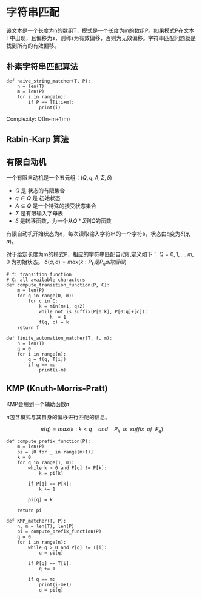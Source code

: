# 字符串匹配

设文本是一个长度为n的数组T，模式是一个长度为m的数组P。如果模式P在文本T中出现，且偏移为s，则称s为有效偏移，否则为无效偏移。字符串匹配问题就是找到所有的有效偏移。

## 朴素字符串匹配算法

```
def naive_string_matcher(T, P):
    n = len(T)
    m = len(P)
    for i in range(n):
        if P == T[i:i+m]:
            print(i) 
```

Complexity: O((n-m+1)m)

## Rabin-Karp 算法


## 有限自动机
一个有限自动机是一个五元组：$(Q, q, A, \Sigma, \delta)$
- $Q$ 是 状态的有限集合
- $q\in Q$ 是 初始状态
- $A\subseteq Q$ 是一个特殊的接受状态集合
- $\Sigma$ 是有限输入字母表
- $\delta$ 是转移函数，为一个从$Q*\Sigma$到$Q$的函数

有限自动机开始状态为q，每次读取输入字符串的一个字符a，状态由q变为$\delta(q,a)$。

对于给定长度为m的模式P，相应的字符串匹配自动机定义如下：
$Q = {0, 1, ..., m}$, 0 为初始状态。
$\delta(q, a)= max{(k: P_k是P_qa的后缀)}$

```
# f: transition function
# C: all available characters
def compute_transition_function(P, C):
    m = len(P)
    for q in range(0, m):
        for c in C:
            k = min(m+1, q+2)
            while not is_suffix(P[0:k], P[0:q]+[c]):
                k -= 1 
            f(q, c) = k
    return f

def finite_automation_matcher(T, f, m):
    n = len(T)
    q = 0
    for i in range(n):
        q = f(q, T[i])
        if q == m:
            print(i-m)
```

## KMP (Knuth-Morris-Pratt)
KMP会用到一个辅助函数$\pi$

$\pi$包含模式与其自身的偏移进行匹配的信息。

$$ \pi(q) = max(k: k<q \quad and \quad P_k \ \ is \ \ suffix \ \ of \ \  P_q)$$

```
def compute_prefix_function(P):
    m = len(P)
    pi = [0 for _ in range(m+1)]
    k = 0
    for q in range(1, m):
        while k > 0 and P[q] != P[k]:
            k = pi[k]

        if P[q] == P[k]:
            k += 1

        pi[q] = k

    return pi 

def KMP_matcher(T, P):
    n, m = len(T), len(P)
    pi = compute_prefix_function(P)
    q = 0
    for i in range(n):
        while q > 0 and P[q] != T[i]:
            q = pi[q]

        if P[q] == T[i]:
            q += 1

        if q == m:
            print(i-m+1)
            q = pi[q]
```



